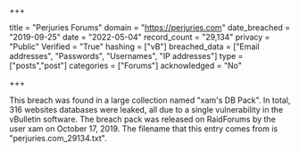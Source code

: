 +++

title = "Perjuries Forums"
domain = "https://perjuries.com"
date_breached = "2019-09-25"
date = "2022-05-04"
record_count = "29,134"
privacy = "Public"
Verified = "True"
hashing = ["vB"]
breached_data = ["Email addresses", "Passwords", "Usernames", "IP addresses"]
type = ["posts","post"]
categories = ["Forums"]
acknowledged = "No"


+++


This breach was found in a large collection named "xam's DB Pack". In total, 316 websites databases were leaked, all due to a single vulnerability in the vBulletin software. The breach pack was released on RaidForums by the user xam on October 17, 2019. The filename that this entry comes from is "perjuries.com_29134.txt".

